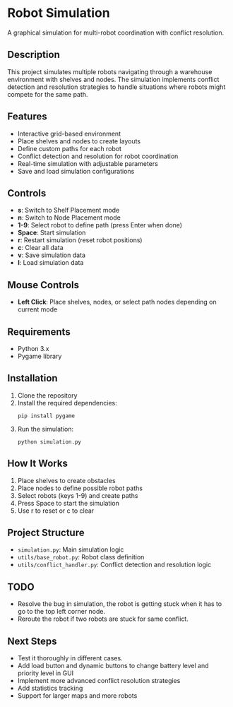 # Robot Simulation

A graphical simulation for multi-robot coordination with conflict resolution.

## Description

This project simulates multiple robots navigating through a warehouse environment with shelves and nodes. The simulation implements conflict detection and resolution strategies to handle situations where robots might compete for the same path.

## Features

- Interactive grid-based environment
- Place shelves and nodes to create layouts
- Define custom paths for each robot
- Conflict detection and resolution for robot coordination
- Real-time simulation with adjustable parameters
- Save and load simulation configurations

## Controls

- **s**: Switch to Shelf Placement mode
- **n**: Switch to Node Placement mode
- **1-9**: Select robot to define path (press Enter when done)
- **Space**: Start simulation
- **r**: Restart simulation (reset robot positions)
- **c**: Clear all data
- **v**: Save simulation data
- **l**: Load simulation data

## Mouse Controls

- **Left Click**: Place shelves, nodes, or select path nodes depending on current mode

## Requirements

- Python 3.x
- Pygame library

## Installation

1. Clone the repository
2. Install the required dependencies:
   ```
   pip install pygame
   ```
3. Run the simulation:
   ```
   python simulation.py
   ```

## How It Works

1. Place shelves to create obstacles
2. Place nodes to define possible robot paths
3. Select robots (keys 1-9) and create paths
4. Press Space to start the simulation
5. Use r to reset or c to clear

## Project Structure

- `simulation.py`: Main simulation logic
- `utils/base_robot.py`: Robot class definition
- `utils/conflict_handler.py`: Conflict detection and resolution logic

## TODO

- Resolve the bug in simulation, the robot is getting stuck when it has to go to the top left corner node.
- Reroute the robot if two robots are stuck for same conflict.

## Next Steps

- Test it thoroughly in different cases.
- Add load button and dynamic buttons to change battery level and priority level in GUI
- Implement more advanced conflict resolution strategies
- Add statistics tracking
- Support for larger maps and more robots